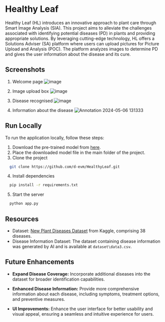 

# Healthy Leaf

Healthy Leaf (HL) introduces an innovative approach to plant care through Smart Image Analysis (SIA). This project aims to alleviate the challenges associated with identifying potential diseases (PD) in plants and providing appropriate solutions. By leveraging cutting-edge technology, HL offers a Solutions Adviser (SA) platform where users can upload pictures for Picture Upload and Analysis (POC). The platform analyzes images to determine PD and gives the user information about the disease and its cure.

## Screenshots

1. Welcome page
![image](https://github.com/d-evm/HealthyLeaf/assets/109520844/178de530-7082-48e3-966b-d2b2950197fa)

2. Image upload box
![image](https://github.com/d-evm/HealthyLeaf/assets/109520844/49ccd60f-46ca-4673-8ac2-db9b10cbddd6)

3. Disease recognised
![image](https://github.com/d-evm/HealthyLeaf/assets/109520844/a87d5db1-8add-474f-b449-a98aae54e08d)

4. Information about the disease
![Annotation 2024-05-06 131333](https://github.com/d-evm/HealthyLeaf/assets/109520844/eda45056-1712-4446-85b7-f93e95ee9907)



## Run Locally

To run the application locally, follow these steps:

1.  Download the pre-trained model from [here](https://drive.google.com/drive/folders/1fRc2_xooCC65pnSenHGaZRCTEzv9bkm0?usp=drive_link).
2.  Place the downloaded model file in the main folder of the project.
3. Clone the project

```bash
  git clone https://github.com/d-evm/HealthyLeaf.git
```


4. Install dependencies

```bash
  pip install -r requirements.txt
```

5. Start the server

```bash
  python app.py
```


## Resources

-   Dataset: [New Plant Diseases Dataset](https://www.kaggle.com/datasets/vipoooool/new-plant-diseases-dataset) from Kaggle, comprising 38 diseases.
- Disease Information Dataset: The dataset containing disease information was generated by AI and is available at `dataset\data3.csv`.

## Future Enhancements
-   **Expand Disease Coverage:** Incorporate additional diseases into the dataset for broader identification capabilities.
    
-   **Enhanced Disease Information:** Provide more comprehensive information about each disease, including symptoms, treatment options, and preventive measures.
    
-   **UI Improvements:** Enhance the user interface for better usability and visual appeal, ensuring a seamless and intuitive experience for users.

